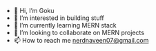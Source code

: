 - 👋 Hi, I’m Goku
- 👀 I’m interested in building stuff
- 🌱 I’m currently learning MERN stack
- 💞️ I’m looking to collaborate on MERN projects
- 📫 How to reach me nerdnaveen07@gmail.com

<!---
nerdnaveen07/nerdnaveen07 is a ✨ special ✨ repository because its `README.md` (this file) appears on your GitHub profile.
You can click the Preview link to take a look at your changes.
--->
